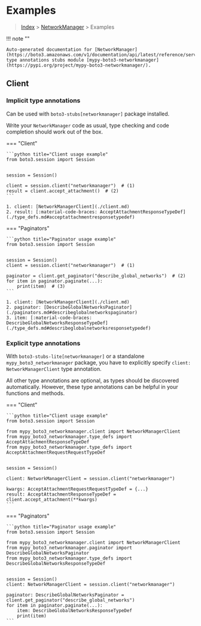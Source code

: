 # Examples

> [Index](../README.md) > [NetworkManager](./README.md) > Examples

!!! note ""

    Auto-generated documentation for [NetworkManager](https://boto3.amazonaws.com/v1/documentation/api/latest/reference/services/networkmanager.html#NetworkManager)
    type annotations stubs module [mypy-boto3-networkmanager](https://pypi.org/project/mypy-boto3-networkmanager/).

## Client

### Implicit type annotations

Can be used with `boto3-stubs[networkmanager]` package installed.

Write your `NetworkManager` code as usual,
type checking and code completion should work out of the box.


=== "Client"

    ```python title="Client usage example"
    from boto3.session import Session


    session = Session()

    client = session.client("networkmanager")  # (1)
    result = client.accept_attachment()  # (2)
    ```

    1. client: [NetworkManagerClient](./client.md)
    2. result: [:material-code-braces: AcceptAttachmentResponseTypeDef](./type_defs.md#acceptattachmentresponsetypedef) 



=== "Paginators"

    ```python title="Paginator usage example"
    from boto3.session import Session


    session = Session()
    client = session.client("networkmanager")  # (1)

    paginator = client.get_paginator("describe_global_networks")  # (2)
    for item in paginator.paginate(...):
        print(item)  # (3)
    ```

    1. client: [NetworkManagerClient](./client.md)
    2. paginator: [DescribeGlobalNetworksPaginator](./paginators.md#describeglobalnetworkspaginator)
    3. item: [:material-code-braces: DescribeGlobalNetworksResponseTypeDef](./type_defs.md#describeglobalnetworksresponsetypedef) 




### Explicit type annotations

With `boto3-stubs-lite[networkmanager]`
or a standalone `mypy_boto3_networkmanager` package, you have to explicitly specify `client: NetworkManagerClient` type annotation.

All other type annotations are optional, as types should be discovered automatically.
However, these type annotations can be helpful in your functions and methods.


=== "Client"

    ```python title="Client usage example"
    from boto3.session import Session

    from mypy_boto3_networkmanager.client import NetworkManagerClient
    from mypy_boto3_networkmanager.type_defs import AcceptAttachmentResponseTypeDef
    from mypy_boto3_networkmanager.type_defs import AcceptAttachmentRequestRequestTypeDef


    session = Session()

    client: NetworkManagerClient = session.client("networkmanager")

    kwargs: AcceptAttachmentRequestRequestTypeDef = {...}
    result: AcceptAttachmentResponseTypeDef = client.accept_attachment(**kwargs)
    ```



=== "Paginators"

    ```python title="Paginator usage example"
    from boto3.session import Session

    from mypy_boto3_networkmanager.client import NetworkManagerClient
    from mypy_boto3_networkmanager.paginator import DescribeGlobalNetworksPaginator
    from mypy_boto3_networkmanager.type_defs import DescribeGlobalNetworksResponseTypeDef


    session = Session()
    client: NetworkManagerClient = session.client("networkmanager")

    paginator: DescribeGlobalNetworksPaginator = client.get_paginator("describe_global_networks")
    for item in paginator.paginate(...):
        item: DescribeGlobalNetworksResponseTypeDef
        print(item)
    ```




